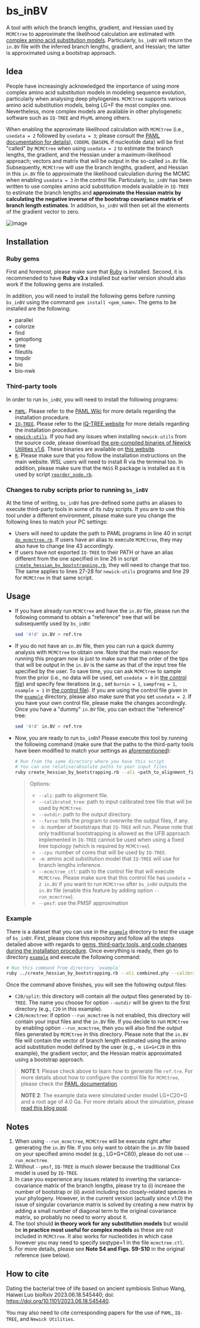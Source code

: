 # bs_inBV

A tool with which the branch lengths, gradient, and Hessian used by `MCMCtree` to approximate the likelihood calculation are estimated with [complex amino acid substitution models](http://www.iqtree.org/doc/Complex-Models). Particularly, `bs_inBV` will return the `in.BV` file with the inferred branch lengths, gradient, and Hessian; the latter is approximated using a bootstrap approach.

## Idea

People have increasingly acknowledged the importance of using more complex amino acid substitution models in modeling sequence evolution, particularly when analysing deep phylogenies. `MCMCtree` supports various amino acid substitution models, being LG+F the most complex one. Nevertheless, more complex models are available in other phylogenetic software such as `IQ-TREE` and `PhyML` among others.

When enabling the approximate likelihood calculation with `MCMCtree` (i.e., `usedata = 2` followed by `usedata = 3`; please consult the [PAML documentation for details](https://github.com/abacus-gene/paml/blob/master/doc/pamlDOC.pdf)), `CODEML` (`BASEML` if nucleotide data) will be first "called" by `MCMCtree` when using `usedata = 2` to estimate the branch lengths, the gradient, and the Hessian under a maximum-likelihood approach; vectors and matrix that will be output in the so-called `in.BV` file. Subsequently, `MCMCtree` will use the branch lengths, gradient, and Hessian in this `in.BV` file to approximate the likelihood calculation during the MCMC when enabling `usedata = 3` in the control file. Particularly, `bs_inBV` has been written to use complex amino acid substitution models available in `IQ-TREE` to estimate the branch lengths and **approximate the Hessian matrix by calculating the negative inverse of the bootstrap covariance matrix of branch length estimates**. In addition, `bs_inBV` will then set all the elements of the gradient vector to zero.

![image](https://github.com/evolbeginner/bs_inBV/assets/8715751/6b7ae95a-f018-4331-8812-720601f637ed)

## Installation

### Ruby gems

First and foremost, please make sure that [Ruby](https://www.ruby-lang.org/en/) is installed. Second, it is recommended to have **Ruby v3.x** installed but earlier version should also work if the following gems are installed.

In addition, you will need to install the following gems before running `bs_inBV` using the command `gem install <gem_name>`. The gems to be installed are the following:

* parallel
* colorize
* find
* getoptlong
* time
* fileutils
* tmpdir
* bio
* bio-nwk

### Third-party tools

In order to run `bs_inBV`, you will need to install the following programs:

* [`PAML`](https://github.com/abacus-gene/paml). Please refer to the [PAML Wiki](https://github.com/abacus-gene/paml/wiki#installation) for more details regarding the installation procedure.
* [`IQ-TREE`](http://www.iqtree.org/). Please refer to the [IQ-TREE website](http://www.iqtree.org/#download) for more details regarding the installation procedure.
* [`newick-utils`](https://github.com/tjunier/newick_utils). If you had any issues when installing `newick-utils` from the source code, please download [the pre-compiled binaries of Newick Utilities v1.6](https://web.archive.org/web/20210409163921/http://cegg.unige.ch/pub/newick-utils-1.6-Linux-x86_64-disabled-extra.tar.gz). These binaries are available on [this website](https://web.archive.org/web/20210409163921/http://cegg.unige.ch/newick_utils).
* [`R`](https://cran.r-project.org/). Please make sure that you follow the installation instructions on the main website. WSL users will need to install R via the terminal too. In addition, please make sure that the `MASS` R package is installed as it is used by script [`reorder_node.rb`](reorder_node.rb).

### Changes to ruby scripts prior to running `bs_inBV`

At the time of writing, `bs_inBV` has pre-defined some paths an aliases to execute third-party tools in some of its ruby scripts. If you are to use this tool under a different environment, please make sure you change the following lines to match your PC settings:

* Users will need to update the path to PAML programs in line 40 in script [`do_mcmctree.rb`](lib/do_mcmctree.rb). If users have an alias to execute `MCMCtree`, they may also have to change line 43 accordingly.
* If users have not exported `IQ-TREE` to their PATH or have an alias different from the one specified in line 26 in script [`create_hessian_by_bootstrapping.rb`](create_hessian_by_bootstrapping.rb), they will need to change that too. The same applies to lines 27-28 for `newick-utils` programs and line 29 for `MCMCtree` in that same script.

## Usage

* If you have already run `MCMCtree` and have the `in.BV` file, please run the following command to obtain a "reference" tree that will be subsequently used by `bs_inBV`:

  ```sh
  sed '4!d' in.BV > ref.tre
  ```

* If you do not have an `in.BV` file, then you can run a quick dummy analysis with `MCMCtree` to obtain one. Note that the main reason for running this program now is just to make sure that the order of the tips that will be output in the `in.BV` is the same as that of the input tree file specified by the user. To save time, you can ask `MCMCtree` to sample from the prior (i.e., no data will be used, set  `usedata = 0` in [the control file](example/mcmctree.ctl)) and specify few iterations (e.g., set `burnin = 1`, `sampfreq = 1`, `nsample = 1` in [the control file](example/mcmctree.ctl)). If you are using the control file given in the [`example`](example/mcmctree.ctl) directory, please also make sure that you set `usedata = 2`. If you have your own control file, please make the changes accordingly. Once you have a "dummy" `in.BV` file, you can extract the "reference" tree:

  ```sh
  sed '4!d' in.BV > ref.tre
  ```

* Now, you are ready to run `bs_inBV`! Please execute this tool by running the following command (make sure that the paths to the third-party tools have been modified to match your settings as [aforementioned](README.md#third-party-tools)):

  ```sh
  # Run from the same directory where you have this script
  # You can use relative/absolute paths to your input files
  ruby create_hessian_by_bootstrapping.rb --ali <path_to_alignment_file> --calibrated_tree <path_to_calibrated_tree_file> --outdir <path_to_output_directory> --ref <path_to_reference_tree>/ref.tre --force -b 1000 --cpu <number_CPUs_for_IQTREE_to_use> -m LG+G+C20 --mcmctree_ctl <path_to_MCMCtree_control_file>/mcmctree.ctl --run_mcmctree --pmsf
  ```

  > Options:
  >
  > * `--ali`: path to alignment file.
  > * `--calibrated_tree`: path to input calibrated tree file that will be used by `MCMCtree`.
  > * `--outdir`: path to the output directory.
  > * `--force`: tells the program to overwrite the output files, if any.
  > * `-b`: number of bootstraps that `IQ-TREE` will run. Please note that only traditional bootstrapping is allowed as the UFB approach implemented in `IQ-TREE` cannot be used when using a fixed tree topology (which is required by `MCMCtree`).
  > * `--cpu`: number of cores that will be used by `IQ-TREE`.
  > * `-m`: amino acid substitution model that `IQ-TREE` will use for branch lengths inference.
  > * `--mcmctree_ctl`: path to the control file that will execute `MCMCtree`. Please make sure that this control file has `usedata = 2 in.BV` if you want to run `MCMCtree` after `bs_inBV` outputs the `in.BV` file (enable this feature by adding option `--run_mcmctree`).
  > * `--pmsf`: use the PMSF approximation

### Example

There is a dataset that you can use in the [`example`](example) directory to test the usage of `bs_inBV`. First, please clone this repository and follow all the steps detailed above with regards to [gems, third-party tools, and code changes during the installation procedure](README.md#installation). Once everything is ready, then go to directory [`example`](example) and execute the following command:

```sh
# Run this command from directory `example`
ruby ../create_hessian_by_bootstrapping.rb --ali combined.phy --calibrated_tree species.trees --outdir C20 --ref ref.tre --force -b 100 --cpu 8 -m LG+G+C20 --mcmctree_ctl mcmctree.ctl --run_mcmctree --pmsf
```

Once the command above finishes, you will see the following output files:

* `C20/split`: this directory will contain all the output files generated by `IQ-TREE`. The name you choose for option `--outdir` will be given to the first directory (e.g., `C20` in this example).
* `C20/mcmctree`:  if option `--run_mcmctree` is not enabled, this directory will contain your input files and the `in.BV` file. If you decide to run `MCMCtree` by enabling option `--run_mcmctree`, then you will also find the output files generated by `MCMCtree` in this directory. Please note that the `in.BV` file will contain the vector of branch length estimated using the amino acid substitution model defined by the user (e.g.,`-m LG+G+C20` in this example), the gradient vector, and the Hessian matrix approximated using a bootstrap approach.

> **NOTE 1**: Please check above to learn how to generate file `ref.tre`. For more details about how to configure the control file for `MCMCtree`, please check the [PAML documentation](https://github.com/abacus-gene/paml/blob/master/doc/pamlDOC.pdf).
> 
> **NOTE 2**: The example data were simulated under model LG+C20+G and a root age of 4.0 Ga. For more details about the simulation, please [read this blog post](https://sishuowang2022.wordpress.com/2023/06/20/substitution-models-lgcxx-and-cxxlg-differ-in-iq-tree/).

## Notes

1. When using `--run_mcmctree`, `MCMCtree` will be execute right after generating the `in.BV` file. If you only want to obtain the `in.BV` file based on your specified amino model (e.g., LG+G+C60), please do not use `--run_mcmctree`.
2. Without `--pmsf`, `IQ-TREE` is much slower because the traditional Cxx model is used by `IQ-TREE`.
3. In case you experience any issues related to inverting the variance-covariance matrix of the branch lengths, please try to (i) increase the number of bootstrap or (ii) avoid including too closely-related species in your phylogeny. However, in the current version (actually since v1.0) the issue of singular covariance matrix is solved by creating a new matrix by adding a small number of diagonal term to the original covariance matrix, so probably no need to worry about it.
4. The tool should **in theory work for any substitution models** but would be **in practice most useful for complex models** as these are not included in `MCMCtree`. It also works for nucleotides in which case however you may need to specify seqtype=1 in the file `mcmctree.ctl`.
5. For more details, please see **Note S4 and Figs. S9-S10** in the original reference (see below).

## How to cite

Dating the bacterial tree of life based on ancient symbiosis Sishuo Wang, Haiwei Luo bioRxiv 2023.06.18.545440; doi: https://doi.org/10.1101/2023.06.18.545440.

You may also need to cite corresponding papers for the use of `PAML`, `IQ-TREE`, and `Newick Utilities`.

